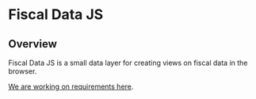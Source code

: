 # Fiscal Data JS

## Overview

Fiscal Data JS is a small data layer for creating views on fiscal data in the browser.

[We are working on requirements here](REQUIREMENTS.md).
